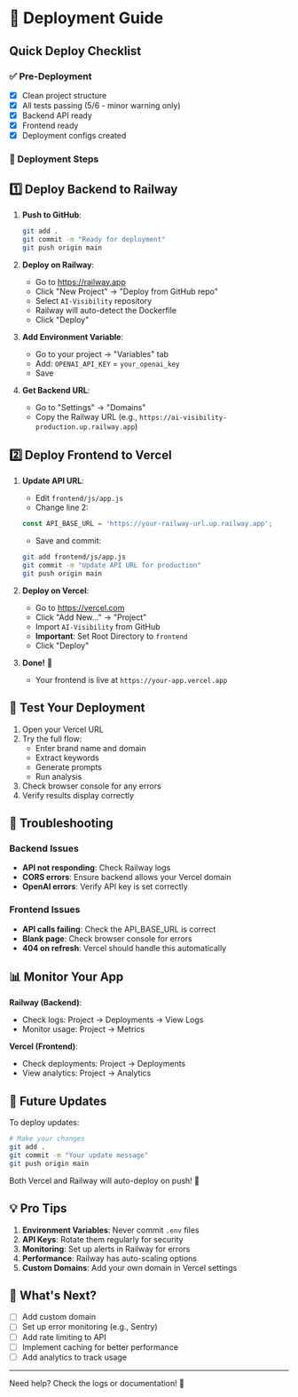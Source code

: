 # 🚀 Deployment Guide

## Quick Deploy Checklist

### ✅ Pre-Deployment
- [x] Clean project structure
- [x] All tests passing (5/6 - minor warning only)
- [x] Backend API ready
- [x] Frontend ready
- [x] Deployment configs created

### 🎯 Deployment Steps

## 1️⃣ Deploy Backend to Railway

1. **Push to GitHub**:
   ```bash
   git add .
   git commit -m "Ready for deployment"
   git push origin main
   ```

2. **Deploy on Railway**:
   - Go to https://railway.app
   - Click "New Project" → "Deploy from GitHub repo"
   - Select `AI-Visibility` repository
   - Railway will auto-detect the Dockerfile
   - Click "Deploy"

3. **Add Environment Variable**:
   - Go to your project → "Variables" tab
   - Add: `OPENAI_API_KEY` = `your_openai_key`
   - Save

4. **Get Backend URL**:
   - Go to "Settings" → "Domains"
   - Copy the Railway URL (e.g., `https://ai-visibility-production.up.railway.app`)

## 2️⃣ Deploy Frontend to Vercel

1. **Update API URL**:
   - Edit `frontend/js/app.js`
   - Change line 2:
   ```javascript
   const API_BASE_URL = 'https://your-railway-url.up.railway.app';
   ```
   - Save and commit:
   ```bash
   git add frontend/js/app.js
   git commit -m "Update API URL for production"
   git push origin main
   ```

2. **Deploy on Vercel**:
   - Go to https://vercel.com
   - Click "Add New..." → "Project"
   - Import `AI-Visibility` from GitHub
   - **Important**: Set Root Directory to `frontend`
   - Click "Deploy"

3. **Done!** 🎉
   - Your frontend is live at `https://your-app.vercel.app`

## 🧪 Test Your Deployment

1. Open your Vercel URL
2. Try the full flow:
   - Enter brand name and domain
   - Extract keywords
   - Generate prompts
   - Run analysis
3. Check browser console for any errors
4. Verify results display correctly

## 🔧 Troubleshooting

### Backend Issues
- **API not responding**: Check Railway logs
- **CORS errors**: Ensure backend allows your Vercel domain
- **OpenAI errors**: Verify API key is set correctly

### Frontend Issues
- **API calls failing**: Check the API_BASE_URL is correct
- **Blank page**: Check browser console for errors
- **404 on refresh**: Vercel should handle this automatically

## 📊 Monitor Your App

**Railway (Backend)**:
- Check logs: Project → Deployments → View Logs
- Monitor usage: Project → Metrics

**Vercel (Frontend)**:
- Check deployments: Project → Deployments
- View analytics: Project → Analytics

## 🔄 Future Updates

To deploy updates:

```bash
# Make your changes
git add .
git commit -m "Your update message"
git push origin main
```

Both Vercel and Railway will auto-deploy on push! 🚀

## 💡 Pro Tips

1. **Environment Variables**: Never commit `.env` files
2. **API Keys**: Rotate them regularly for security
3. **Monitoring**: Set up alerts in Railway for errors
4. **Performance**: Railway has auto-scaling options
5. **Custom Domains**: Add your own domain in Vercel settings

## 🎯 What's Next?

- [ ] Add custom domain
- [ ] Set up error monitoring (e.g., Sentry)
- [ ] Add rate limiting to API
- [ ] Implement caching for better performance
- [ ] Add analytics to track usage

---

Need help? Check the logs or documentation! 🚀


